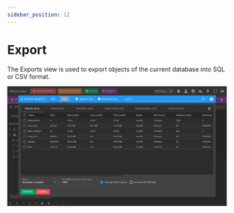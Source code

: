 ```yaml
---
sidebar_position: 12
---
```


# Export

The Exports view is used to export objects of the current database into SQL or CSV format.

![alt text](../../../assets/client/client-export.png "Client - Export")